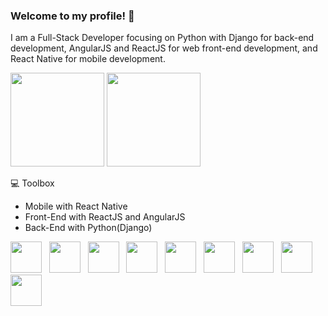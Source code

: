 ### Welcome to my profile! 👋

I am a Full-Stack Developer focusing on Python with Django for back-end development, AngularJS and ReactJS for web front-end development, and React Native for mobile development.

<div>
    <img height="150em" src="https://github-readme-stats-ten-gilt.vercel.app/api?username=williansnex&show_icons=true&theme=algolia&count_private=true">
    <img height="150em" src="https://github-readme-stats-ten-gilt.vercel.app/api/top-langs/?username=williansnex&layout=compact&theme=algolia">
</div>

💻 Toolbox
<ul>
  <li>Mobile with React Native</li>
  <li>Front-End with ReactJS and AngularJS</li>
  <li>Back-End with Python(Django)</li>
</ul>
  
<div>
    <img height="50em" src="https://cdn.worldvectorlogo.com/logos/react-2.svg"> &nbsp;
    <img height="50em" src="https://cdn.worldvectorlogo.com/logos/angular-icon-1.svg"> &nbsp;
    <img height="50em" src="https://cdn.worldvectorlogo.com/logos/typescript.svg"> &nbsp;
    <img height="50em" src="https://cdn.worldvectorlogo.com/logos/logo-javascript.svg"> &nbsp;
    <img height="50em" src="https://cdn.worldvectorlogo.com/logos/html-1.svg"> &nbsp;
    <img height="50em" src="https://cdn.worldvectorlogo.com/logos/css-3.svg"> &nbsp;
    <img height="50em" src="https://cdn.worldvectorlogo.com/logos/python-5.svg"> &nbsp;
    <img height="50em" src="https://cdn.worldvectorlogo.com/logos/django.svg">
    <img height="50em" src="https://cdn.worldvectorlogo.com/logos/react-native-1.svg"> &nbsp;
</div>

